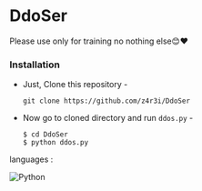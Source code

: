 # DdoSer

Please use only for training no nothing else😊❤️

### Installation

- Just, Clone this repository -
  ```
  git clone https://github.com/z4r3i/DdoSer
  ```
- Now go to cloned directory and run `ddos.py` -
  ```
  $ cd DdoSer
  $ python ddos.py
  ```

languages :

![Python](https://img.shields.io/badge/python-0677b8?logo=python&logoColor=white&style=for-the-badge)
